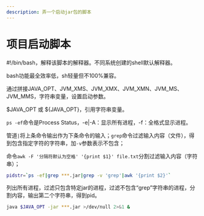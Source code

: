 ```yaml
---
description: 弄一个启动jar包的脚本
---
```


# 项目启动脚本

\#!/bin/bash，解释该脚本的解释器。不同系统创建的shell默认解释器。

bash功能最全效率低，sh轻量但不100%兼容。

通过拼接JAVA\_OPT、JVM\_XMS、JVM\_XMX、JVM\_XMN、JVM\_MS、JVM\_MMS，字符串变量，设置启动参数。

$JAVA\_OPT 或 ${JAVA\_OPT}，引用字符串变量。

 `ps -ef`命令是Process Status，-e\|-A：显示所有进程，-f：全格式显示进程。

管道`|`将上条命令输出作为下条命令的输入；`grep`命令过滤输入内容（文件），得到包含指定字符的字符串，加`-v`参数表示不包含；

命令`awk -F '分隔符默认为空格' '{print $1}' file.txt`分割过滤输入内容（字符串）；

```bash
pidstr=`ps -ef|grep ***.jar|grep -v 'grep'|awk '{print $2}'`
```

列出所有进程，过滤只包含特定jar的进程，过滤不包含“grep”字符串的进程，分割内容，输出第二个字符串，得到pid。

```bash
java $JAVA_OPT -jar ***.jar >/dev/null 2>&1 &
```







